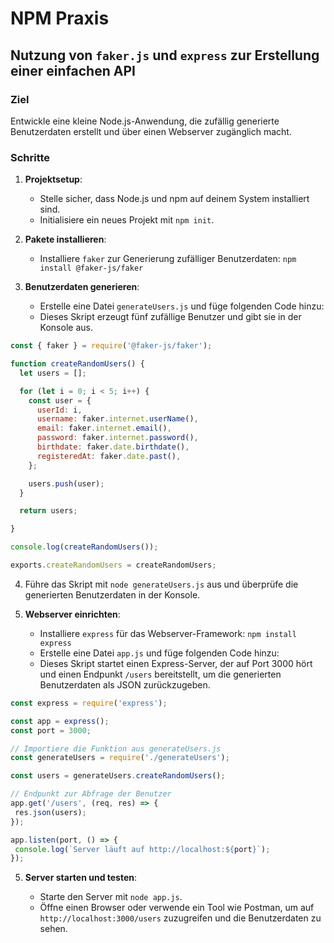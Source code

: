 # NPM Praxis

## Nutzung von `faker.js` und `express` zur Erstellung einer einfachen API

### Ziel

Entwickle eine kleine Node.js-Anwendung, die zufällig generierte Benutzerdaten erstellt und über einen Webserver zugänglich macht.

### Schritte

1. **Projektsetup**:

   - Stelle sicher, dass Node.js und npm auf deinem System installiert sind.
   - Initialisiere ein neues Projekt mit `npm init`.

2. **Pakete installieren**:

   - Installiere `faker` zur Generierung zufälliger Benutzerdaten: `npm install @faker-js/faker`

3. **Benutzerdaten generieren**:

   - Erstelle eine Datei `generateUsers.js` und füge folgenden Code hinzu:
   - Dieses Skript erzeugt fünf zufällige Benutzer und gibt sie in der Konsole aus.

```javascript
const { faker } = require('@faker-js/faker');

function createRandomUsers() {
  let users = [];

  for (let i = 0; i < 5; i++) {
    const user = {
      userId: i,
      username: faker.internet.userName(),
      email: faker.internet.email(),
      password: faker.internet.password(),
      birthdate: faker.date.birthdate(),
      registeredAt: faker.date.past(),
    };

    users.push(user);
  }

  return users;

}

console.log(createRandomUsers());

exports.createRandomUsers = createRandomUsers;

```

4. Führe das Skript mit `node generateUsers.js` aus und überprüfe die generierten Benutzerdaten in der Konsole.

5. **Webserver einrichten**:

   - Installiere `express` für das Webserver-Framework: `npm install express`
   - Erstelle eine Datei `app.js` und füge folgenden Code hinzu:
   - Dieses Skript startet einen Express-Server, der auf Port 3000 hört und einen Endpunkt `/users` bereitstellt, um die generierten Benutzerdaten als JSON zurückzugeben.

 ```javascript
const express = require('express');

const app = express();
const port = 3000;

// Importiere die Funktion aus generateUsers.js
const generateUsers = require('./generateUsers');

const users = generateUsers.createRandomUsers();

// Endpunkt zur Abfrage der Benutzer
app.get('/users', (req, res) => {
  res.json(users);
});

app.listen(port, () => {
  console.log(`Server läuft auf http://localhost:${port}`);
});

 ```

5. **Server starten und testen**:

   - Starte den Server mit `node app.js`.
   - Öffne einen Browser oder verwende ein Tool wie Postman, um auf `http://localhost:3000/users` zuzugreifen und die Benutzerdaten zu sehen.

